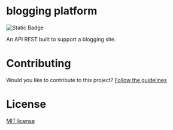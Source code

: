 # blogging platform

![Static Badge](https://img.shields.io/badge/License-MIT-green)

An API REST built to support a blogging site.

# Contributing
Would you like to contribute to this project? [Follow the guidelines](https://github.com/Lucasasdev/web-api/blob/master/CONTRIBUTING.md)

# License
[MIT license](https://github.com/Lucasasdev/web-api/blob/master/LICENSE)
